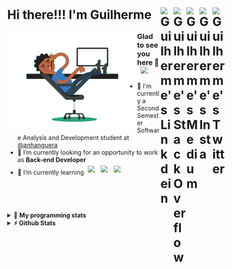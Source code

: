 <div align='left'><h1> Hi there!!! I'm Guilherme
  <a href="https://twitter.com/iamgrodrigues" target="_blank" rel="nofollow">
    <img align="right" alt="Guilherme's Twitter" width="30px" src="https://cdn.jsdelivr.net/npm/simple-icons@v3/icons/twitter.svg" />
  </a>
    <a href="https://www.instagram.com/iamgrodrigues" target="_blank" rel="nofollow">
    <img align="right" alt="Guilherme's Insta" width="30px" src="https://cdn.jsdelivr.net/npm/simple-icons@v3/icons/instagram.svg" />
  </a>
		<a href="https://medium.com/@iamgrodrigues" target="_blank" rel="nofollow">
		<img align="right" alt="Guilherme's Medium" width="30px" src="https://cdn.jsdelivr.net/npm/simple-icons@v3/icons/medium.svg" />
  </a>
  <a href="https://stackoverflow.com/users/14347023/iamgrodrigues" target="_blank" rel="nofollow">
    <img align="right" alt="Guilherme's StackOverflow" width="30px" src="https://cdn.jsdelivr.net/npm/simple-icons@3.0.1/icons/stackoverflow.svg" />
  </a>
	<a href="https://www.linkedin.com/in/iamgrodrigues" target="_blank" rel="nofollow">
    <img align="right" alt="Guilherme's Linkdein" width="30px" src="https://cdn.jsdelivr.net/npm/simple-icons@v3/icons/linkedin.svg" />
  </a>
</h1>
</div>

<img src='https://github.com/iamgrodrigues/iamgrodrigues/blob/main/Assets/dev.gif' width="300px" align='left'>

### Glad to see you here 👋 &nbsp; ![](https://visitor-badge.glitch.me/badge?page_id=iamgrodrigues.iamgrodrigues&style=flat-square&color=0088cc)
- :school: I'm currently a Second Semester Software Analysis and Development student at <a href="https://www.anhanguera.com/">@anhanguera </a>
- 🔭 I’m currently looking for an opportunity to work as **Back-end Developer**
- 🌱 I’m currently learning <img width="40px" style="padding:5px" src="https://www.vectorlogo.zone/logos/java/java-icon.svg"/>
	<img width="40px" style="padding:5px" src="https://www.vectorlogo.zone/logos/python/python-icon.svg"/>
	<img width="40px" style="padding:5px" src="https://www.vectorlogo.zone/logos/linux/linux-icon.svg"/>

<br />
<br />
<br />
<br />

<details> 
 <summary>🤖 <b>My programming stats</b></summary>
<br>
  
<!--START_SECTION:waka-->
![Lines of code](https://img.shields.io/badge/From%20Hello%20World%20I%27ve%20Written-32174%20lines%20of%20code-blue)

**🐱 My Github Data** 

> 🏆 51 Contributions in the Year 2020
 > 
> 📦 3.6 kB Used in Github's Storage 
 > 
> 💼 Opted to Hire
 > 
> 📜 5 Public Repositories
 > 
> 🔑 0 Private Repository 
 > 
**I'm an Early 🐤** 

```text
🌞 Morning    3 commits      ██████████████████░░░░░░░   75.0% 
🌆 Daytime    1 commits      ██████░░░░░░░░░░░░░░░░░░░   25.0% 
🌃 Evening    0 commits      ░░░░░░░░░░░░░░░░░░░░░░░░░   0.0% 
🌙 Night      0 commits      ░░░░░░░░░░░░░░░░░░░░░░░░░   0.0%

```


📊 **This Week I Spent My Time On** 

```text
⌚︎ Time Zone: America/Sao_Paulo

💬 Programming Languages: 
Bash                     3 hrs 52 mins       ██████████████░░░░░░░░░░░   59.08% 
Git                      59 mins             ███░░░░░░░░░░░░░░░░░░░░░░   15.21% 
Markdown                 29 mins             █░░░░░░░░░░░░░░░░░░░░░░░░   7.49% 
Java                     25 mins             █░░░░░░░░░░░░░░░░░░░░░░░░   6.49% 
Groovy                   15 mins             █░░░░░░░░░░░░░░░░░░░░░░░░   3.81%

🔥 Editors: 
Bash                     5 hrs 22 mins       ████████████████████░░░░░   81.71% 
IntelliJ                 40 mins             ██░░░░░░░░░░░░░░░░░░░░░░░   10.17% 
Vim                      25 mins             █░░░░░░░░░░░░░░░░░░░░░░░░   6.59% 
VS Code                  6 mins              ░░░░░░░░░░░░░░░░░░░░░░░░░   1.53%

🐱‍💻 Projects: 
Terminal                 3 hrs 23 mins       ████████████░░░░░░░░░░░░░   51.48% 
iamgrodrigues            1 hr 6 mins         ████░░░░░░░░░░░░░░░░░░░░░   16.75% 
JavaDeveloper-Bootcamp   1 hr 1 min          ████░░░░░░░░░░░░░░░░░░░░░   15.55% 
maven-example            24 mins             █░░░░░░░░░░░░░░░░░░░░░░░░   6.14% 
University               21 mins             █░░░░░░░░░░░░░░░░░░░░░░░░   5.46%

💻 Operating System: 
Linux                    6 hrs 34 mins       █████████████████████████   100.0%

```

**I Mostly Code in JavaScript** 

```text
JavaScript               1 repo              ████████░░░░░░░░░░░░░░░░░   33.33% 
CSS                      1 repo              ████████░░░░░░░░░░░░░░░░░   33.33% 
Java                     1 repo              ████████░░░░░░░░░░░░░░░░░   33.33%

```



<!--END_SECTION:waka-->

</details>

<details>	
  <summary><b>⚡ Github Stats</b></summary>

<div>
	<img height="180em" src="https://github-readme-stats.vercel.app/api?username=iamgrodrigues&show_icons=true&hide_border=true" />
	<img height="180em" src="https://github-readme-stats.vercel.app/api/top-langs/?username=iamgrodrigues&exclude_repo=KNN-Image-Classification&show_icons=true&hide_border=true&layout=compact&langs_count=8"/>
</div>
</details>

